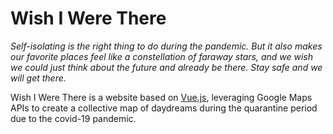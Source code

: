 # Wish I Were There
_Self-isolating is the right thing to do during the pandemic. But it also makes our favorite places feel like a constellation of faraway stars, and we wish we could just think about the future and already be there. Stay safe and we will get there._

Wish I Were There is a website based on [Vue.js](https://github.com/vuejs/vue), leveraging Google Maps APIs to create a collective map of daydreams during the quarantine period due to the covid-19 pandemic.
